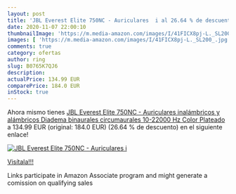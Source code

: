```yaml
---
layout: post
title: 'JBL Everest Elite 750NC - Auriculares  i al 26.64 % de descuento'
date: 2020-11-07 22:00:10
thumbnailImage: 'https://m.media-amazon.com/images/I/41FICX8pj-L._SL200_.jpg'
images: [ 'https://m.media-amazon.com/images/I/41FICX8pj-L._SL200_.jpg' ]
comments: true
category: ofertas
author: ring
slug: B0765K7QJ6
description:
actualPrice: 134.99 EUR
comparePrice: 184.0 EUR
inStock: true
---
```


Ahora mismo tienes [JBL Everest Elite 750NC - Auriculares  inalámbricos y alámbricos  Diadema  binaurales  circumaurales  10-22000 Hz  Color Plateado ](https://www.amazon.es/dp/B0765K7QJ6/?tag=tolees-21) a 134.99 EUR (original: 184.0 EUR) (26.64 %  de descuento) en el siguiente enlace!

[![JBL Everest Elite 750NC - Auriculares  i](https://m.media-amazon.com/images/I/41FICX8pj-L._SL200_.jpg)](https://www.amazon.es/dp/B0765K7QJ6/?tag=tolees-21)

[Visítala!!!](https://www.amazon.es/dp/B0765K7QJ6/?tag=tolees-21)

Links participate in Amazon Associate program and might generate a comission on qualifying sales
